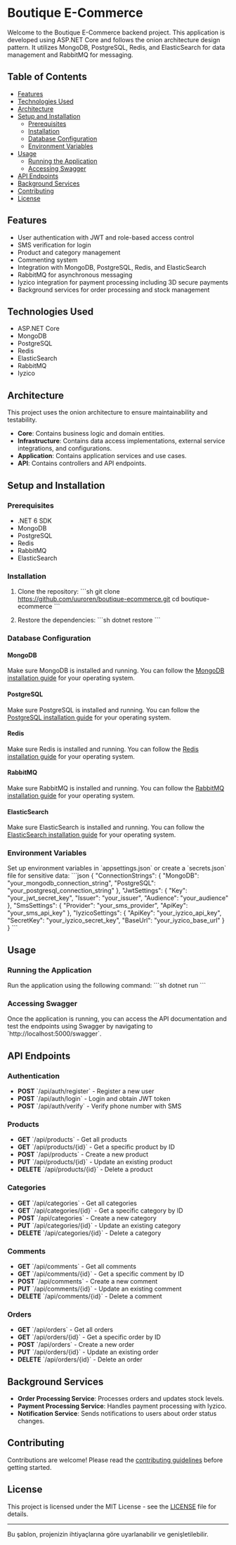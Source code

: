 
# Boutique E-Commerce

Welcome to the Boutique E-Commerce backend project. This application is developed using ASP.NET Core and follows the onion architecture design pattern. It utilizes MongoDB, PostgreSQL, Redis, and ElasticSearch for data management and RabbitMQ for messaging.

## Table of Contents

- [Features](#features)
- [Technologies Used](#technologies-used)
- [Architecture](#architecture)
- [Setup and Installation](#setup-and-installation)
  - [Prerequisites](#prerequisites)
  - [Installation](#installation)
  - [Database Configuration](#database-configuration)
  - [Environment Variables](#environment-variables)
- [Usage](#usage)
  - [Running the Application](#running-the-application)
  - [Accessing Swagger](#accessing-swagger)
- [API Endpoints](#api-endpoints)
- [Background Services](#background-services)
- [Contributing](#contributing)
- [License](#license)

## Features

- User authentication with JWT and role-based access control
- SMS verification for login
- Product and category management
- Commenting system
- Integration with MongoDB, PostgreSQL, Redis, and ElasticSearch
- RabbitMQ for asynchronous messaging
- Iyzico integration for payment processing including 3D secure payments
- Background services for order processing and stock management

## Technologies Used

- ASP.NET Core
- MongoDB
- PostgreSQL
- Redis
- ElasticSearch
- RabbitMQ
- Iyzico

## Architecture

This project uses the onion architecture to ensure maintainability and testability.

- **Core**: Contains business logic and domain entities.
- **Infrastructure**: Contains data access implementations, external service integrations, and configurations.
- **Application**: Contains application services and use cases.
- **API**: Contains controllers and API endpoints.

## Setup and Installation

### Prerequisites

- .NET 6 SDK
- MongoDB
- PostgreSQL
- Redis
- RabbitMQ
- ElasticSearch

### Installation

1. Clone the repository:
   \`\`\`sh
   git clone https://github.com/uuroren/boutique-ecommerce.git
   cd boutique-ecommerce
   \`\`\`

2. Restore the dependencies:
   \`\`\`sh
   dotnet restore
   \`\`\`

### Database Configuration

#### MongoDB

Make sure MongoDB is installed and running. You can follow the [MongoDB installation guide](https://docs.mongodb.com/manual/installation/) for your operating system.

#### PostgreSQL

Make sure PostgreSQL is installed and running. You can follow the [PostgreSQL installation guide](https://www.postgresql.org/download/) for your operating system.

#### Redis

Make sure Redis is installed and running. You can follow the [Redis installation guide](https://redis.io/download) for your operating system.

#### RabbitMQ

Make sure RabbitMQ is installed and running. You can follow the [RabbitMQ installation guide](https://www.rabbitmq.com/download.html) for your operating system.

#### ElasticSearch

Make sure ElasticSearch is installed and running. You can follow the [ElasticSearch installation guide](https://www.elastic.co/guide/en/elasticsearch/reference/current/install-elasticsearch.html) for your operating system.

### Environment Variables

Set up environment variables in \`appsettings.json\` or create a \`secrets.json\` file for sensitive data:
\`\`\`json
{
  "ConnectionStrings": {
    "MongoDB": "your_mongodb_connection_string",
    "PostgreSQL": "your_postgresql_connection_string"
  },
  "JwtSettings": {
    "Key": "your_jwt_secret_key",
    "Issuer": "your_issuer",
    "Audience": "your_audience"
  },
  "SmsSettings": {
    "Provider": "your_sms_provider",
    "ApiKey": "your_sms_api_key"
  },
  "IyzicoSettings": {
    "ApiKey": "your_iyzico_api_key",
    "SecretKey": "your_iyzico_secret_key",
    "BaseUrl": "your_iyzico_base_url"
  }
}
\`\`\`

## Usage

### Running the Application

Run the application using the following command:
\`\`\`sh
dotnet run
\`\`\`

### Accessing Swagger

Once the application is running, you can access the API documentation and test the endpoints using Swagger by navigating to \`http://localhost:5000/swagger\`.

## API Endpoints

### Authentication

- **POST** \`/api/auth/register\` - Register a new user
- **POST** \`/api/auth/login\` - Login and obtain JWT token
- **POST** \`/api/auth/verify\` - Verify phone number with SMS

### Products

- **GET** \`/api/products\` - Get all products
- **GET** \`/api/products/{id}\` - Get a specific product by ID
- **POST** \`/api/products\` - Create a new product
- **PUT** \`/api/products/{id}\` - Update an existing product
- **DELETE** \`/api/products/{id}\` - Delete a product

### Categories

- **GET** \`/api/categories\` - Get all categories
- **GET** \`/api/categories/{id}\` - Get a specific category by ID
- **POST** \`/api/categories\` - Create a new category
- **PUT** \`/api/categories/{id}\` - Update an existing category
- **DELETE** \`/api/categories/{id}\` - Delete a category

### Comments

- **GET** \`/api/comments\` - Get all comments
- **GET** \`/api/comments/{id}\` - Get a specific comment by ID
- **POST** \`/api/comments\` - Create a new comment
- **PUT** \`/api/comments/{id}\` - Update an existing comment
- **DELETE** \`/api/comments/{id}\` - Delete a comment

### Orders

- **GET** \`/api/orders\` - Get all orders
- **GET** \`/api/orders/{id}\` - Get a specific order by ID
- **POST** \`/api/orders\` - Create a new order
- **PUT** \`/api/orders/{id}\` - Update an existing order
- **DELETE** \`/api/orders/{id}\` - Delete an order

## Background Services

- **Order Processing Service**: Processes orders and updates stock levels.
- **Payment Processing Service**: Handles payment processing with Iyzico.
- **Notification Service**: Sends notifications to users about order status changes.

## Contributing

Contributions are welcome! Please read the [contributing guidelines](CONTRIBUTING.md) before getting started.

## License

This project is licensed under the MIT License - see the [LICENSE](LICENSE) file for details.

---

Bu şablon, projenizin ihtiyaçlarına göre uyarlanabilir ve genişletilebilir.

